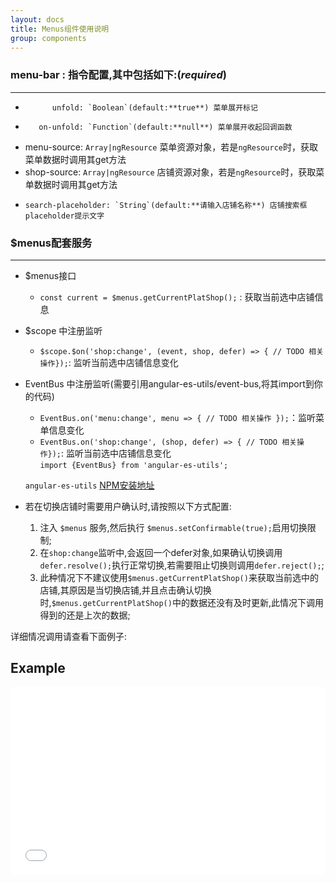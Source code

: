 ```yaml
---
layout: docs
title: Menus组件使用说明
group: components
---
```


### menu-bar : 指令配置,其中包括如下:(*required*)
---

*           unfold: `Boolean`(default:**true**) 菜单展开标记
*        on-unfold: `Function`(default:**null**) 菜单展开收起回调函数
*    menu-source: `Array|ngResource` 菜单资源对象，若是`ngResource`时，获取菜单数据时调用其get方法
*    shop-source: `Array|ngResource` 店铺资源对象，若是`ngResource`时，获取菜单数据时调用其get方法
*     search-placeholder: `String`(default:**请输入店铺名称**) 店铺搜索框placeholder提示文字


### $menus配套服务
---

* $menus接口
	* `const current = $menus.getCurrentPlatShop();` : 获取当前选中店铺信息
* $scope 中注册监听
	* `$scope.$on('shop:change', (event, shop, defer) => { // TODO 相关操作});`: 监听当前选中店铺信息变化
	
* EventBus 中注册监听(需要引用angular-es-utils/event-bus,将其import到你的代码)
	* `EventBus.on('menu:change', menu => { // TODO 相关操作 });`：监听菜单信息变化
	* `EventBus.on('shop:change', (shop, defer) => { // TODO 相关操作});`: 监听当前选中店铺信息变化  
	`import {EventBus} from 'angular-es-utils';`
	
	`angular-es-utils` [NPM安装地址](https://www.npmjs.com/package/angular-es-utils)

* 若在切换店铺时需要用户确认时,请按照以下方式配置:

    1. 注入 `$menus` 服务,然后执行 `$menus.setConfirmable(true);`启用切换限制;
    2. 在`shop:change`监听中,会返回一个defer对象,如果确认切换调用`defer.resolve();`执行正常切换,若需要阻止切换则调用`defer.reject();`;
    3. 此种情况下不建议使用`$menus.getCurrentPlatShop()`来获取当前选中的店铺,其原因是当切换店铺,并且点击确认切换时,`$menus.getCurrentPlatShop()`中的数据还没有及时更新,此情况下调用得到的还是上次的数据;
    
详细情况调用请查看下面例子:

## Example

<iframe width="100%" height="300" src="//jsfiddle.net/maxmu/hhf5y6ob/embedded/" allowfullscreen="allowfullscreen" frameborder="0"></iframe>



	
